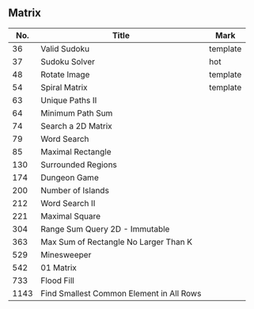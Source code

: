 ## Matrix
| No.  | Title                                    | Mark     |
|------|------------------------------------------|----------|
| 36   | Valid Sudoku                             | template |
| 37   | Sudoku Solver                            | hot      |
| 48   | Rotate Image                             | template |
| 54   | Spiral Matrix                            | template |
| 63   | Unique Paths II                          |          |
| 64   | Minimum Path Sum                         |          |
| 74   | Search a 2D Matrix                       |          |
| 79   | Word Search                              |          |
| 85   | Maximal Rectangle                        |          |
| 130  | Surrounded Regions                       |          |
| 174  | Dungeon Game                             |          |
| 200  | Number of Islands                        |          |
| 212  | Word Search II                           |          |
| 221  | Maximal Square                           |          |
| 304  | Range Sum Query 2D - Immutable           |          |
| 363  | Max Sum of Rectangle No Larger Than K    |          |
| 529  | Minesweeper                              |          |
| 542  | 01 Matrix                                |          |
| 733  | Flood Fill                               |          |
| 1143 | Find Smallest Common Element in All Rows |          |
